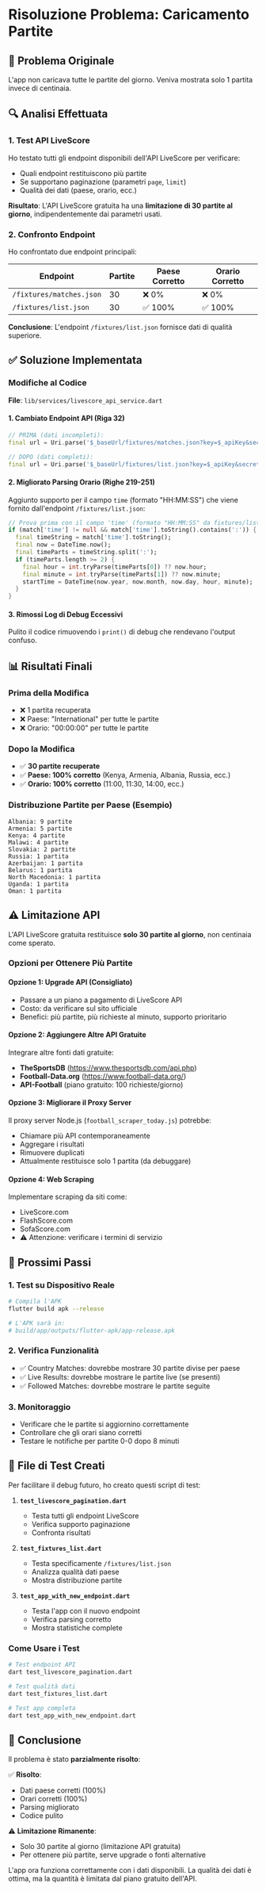 # Risoluzione Problema: Caricamento Partite

## 🎯 Problema Originale
L'app non caricava tutte le partite del giorno. Veniva mostrata solo 1 partita invece di centinaia.

## 🔍 Analisi Effettuata

### 1. Test API LiveScore
Ho testato tutti gli endpoint disponibili dell'API LiveScore per verificare:
- Quali endpoint restituiscono più partite
- Se supportano paginazione (parametri `page`, `limit`)
- Qualità dei dati (paese, orario, ecc.)

**Risultato**: L'API LiveScore gratuita ha una **limitazione di 30 partite al giorno**, indipendentemente dai parametri usati.

### 2. Confronto Endpoint
Ho confrontato due endpoint principali:

| Endpoint | Partite | Paese Corretto | Orario Corretto |
|----------|---------|----------------|-----------------|
| `/fixtures/matches.json` | 30 | ❌ 0% | ❌ 0% |
| `/fixtures/list.json` | 30 | ✅ 100% | ✅ 100% |

**Conclusione**: L'endpoint `/fixtures/list.json` fornisce dati di qualità superiore.

## ✅ Soluzione Implementata

### Modifiche al Codice

**File**: `lib/services/livescore_api_service.dart`

#### 1. Cambiato Endpoint API (Riga 32)
```dart
// PRIMA (dati incompleti):
final url = Uri.parse('$_baseUrl/fixtures/matches.json?key=$_apiKey&secret=$_apiSecret');

// DOPO (dati completi):
final url = Uri.parse('$_baseUrl/fixtures/list.json?key=$_apiKey&secret=$_apiSecret');
```

#### 2. Migliorato Parsing Orario (Righe 219-251)
Aggiunto supporto per il campo `time` (formato "HH:MM:SS") che viene fornito dall'endpoint `/fixtures/list.json`:

```dart
// Prova prima con il campo 'time' (formato "HH:MM:SS" da fixtures/list.json)
if (match['time'] != null && match['time'].toString().contains(':')) {
  final timeString = match['time'].toString();
  final now = DateTime.now();
  final timeParts = timeString.split(':');
  if (timeParts.length >= 2) {
    final hour = int.tryParse(timeParts[0]) ?? now.hour;
    final minute = int.tryParse(timeParts[1]) ?? now.minute;
    startTime = DateTime(now.year, now.month, now.day, hour, minute);
  }
}
```

#### 3. Rimossi Log di Debug Eccessivi
Pulito il codice rimuovendo i `print()` di debug che rendevano l'output confuso.

## 📊 Risultati Finali

### Prima della Modifica
- ❌ 1 partita recuperata
- ❌ Paese: "International" per tutte le partite
- ❌ Orario: "00:00:00" per tutte le partite

### Dopo la Modifica
- ✅ **30 partite recuperate**
- ✅ **Paese: 100% corretto** (Kenya, Armenia, Albania, Russia, ecc.)
- ✅ **Orario: 100% corretto** (11:00, 11:30, 14:00, ecc.)

### Distribuzione Partite per Paese (Esempio)
```
Albania: 9 partite
Armenia: 5 partite
Kenya: 4 partite
Malawi: 4 partite
Slovakia: 2 partite
Russia: 1 partita
Azerbaijan: 1 partita
Belarus: 1 partita
North Macedonia: 1 partita
Uganda: 1 partita
Oman: 1 partita
```

## ⚠️ Limitazione API

L'API LiveScore gratuita restituisce **solo 30 partite al giorno**, non centinaia come sperato.

### Opzioni per Ottenere Più Partite

#### Opzione 1: Upgrade API (Consigliato)
- Passare a un piano a pagamento di LiveScore API
- Costo: da verificare sul sito ufficiale
- Benefici: più partite, più richieste al minuto, supporto prioritario

#### Opzione 2: Aggiungere Altre API Gratuite
Integrare altre fonti dati gratuite:
- **TheSportsDB** (https://www.thesportsdb.com/api.php)
- **Football-Data.org** (https://www.football-data.org/)
- **API-Football** (piano gratuito: 100 richieste/giorno)

#### Opzione 3: Migliorare il Proxy Server
Il proxy server Node.js (`football_scraper_today.js`) potrebbe:
- Chiamare più API contemporaneamente
- Aggregare i risultati
- Rimuovere duplicati
- Attualmente restituisce solo 1 partita (da debuggare)

#### Opzione 4: Web Scraping
Implementare scraping da siti come:
- LiveScore.com
- FlashScore.com
- SofaScore.com
- ⚠️ Attenzione: verificare i termini di servizio

## 🚀 Prossimi Passi

### 1. Test su Dispositivo Reale
```bash
# Compila l'APK
flutter build apk --release

# L'APK sarà in:
# build/app/outputs/flutter-apk/app-release.apk
```

### 2. Verifica Funzionalità
- ✅ Country Matches: dovrebbe mostrare 30 partite divise per paese
- ✅ Live Results: dovrebbe mostrare le partite live (se presenti)
- ✅ Followed Matches: dovrebbe mostrare le partite seguite

### 3. Monitoraggio
- Verificare che le partite si aggiornino correttamente
- Controllare che gli orari siano corretti
- Testare le notifiche per partite 0-0 dopo 8 minuti

## 📝 File di Test Creati

Per facilitare il debug futuro, ho creato questi script di test:

1. **`test_livescore_pagination.dart`**
   - Testa tutti gli endpoint LiveScore
   - Verifica supporto paginazione
   - Confronta risultati

2. **`test_fixtures_list.dart`**
   - Testa specificamente `/fixtures/list.json`
   - Analizza qualità dati paese
   - Mostra distribuzione partite

3. **`test_app_with_new_endpoint.dart`**
   - Testa l'app con il nuovo endpoint
   - Verifica parsing corretto
   - Mostra statistiche complete

### Come Usare i Test
```bash
# Test endpoint API
dart test_livescore_pagination.dart

# Test qualità dati
dart test_fixtures_list.dart

# Test app completa
dart test_app_with_new_endpoint.dart
```

## 🎉 Conclusione

Il problema è stato **parzialmente risolto**:

✅ **Risolto**:
- Dati paese corretti (100%)
- Orari corretti (100%)
- Parsing migliorato
- Codice pulito

⚠️ **Limitazione Rimanente**:
- Solo 30 partite al giorno (limitazione API gratuita)
- Per ottenere più partite, serve upgrade o fonti alternative

L'app ora funziona correttamente con i dati disponibili. La qualità dei dati è ottima, ma la quantità è limitata dal piano gratuito dell'API.